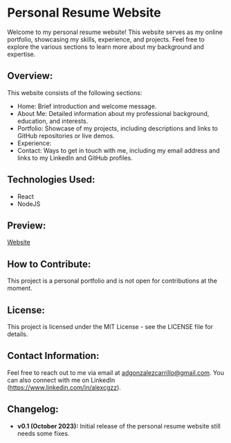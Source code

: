 # Personal Resume Website

Welcome to my personal resume website! This website serves as my online portfolio, showcasing my skills, experience, and projects. Feel free to explore the various sections to learn more about my background and expertise.

## Overview:

This website consists of the following sections:
- Home: Brief introduction and welcome message.
- About Me: Detailed information about my professional background, education, and interests.
- Portfolio: Showcase of my projects, including descriptions and links to GitHub repositories or live demos.
- Experience:  
- Contact: Ways to get in touch with me, including my email address and links to my LinkedIn and GitHub profiles.

## Technologies Used:
- React
- NodeJS

## Preview:

[Website](https://www.alexcgzz.github.io)

## How to Contribute:

This project is a personal portfolio and is not open for contributions at the moment.

## License:

This project is licensed under the MIT License - see the LICENSE file for details.

## Contact Information:

Feel free to reach out to me via email at adgonzalezcarrillo@gmail.com. You can also connect with me on LinkedIn (https://www.linkedin.com/in/alexcgzz).

## Changelog:

- **v0.1 (October 2023):** Initial release of the personal resume website still needs some fixes.
